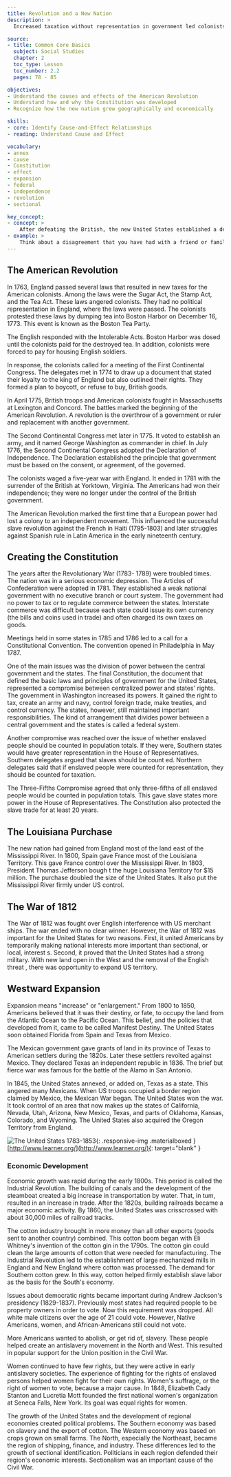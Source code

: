```yaml
---
title: Revolution and a New Nation
description: >
  Increased taxation without representation in government led colonists to rebel against English rule. Once the colonists won their independence, they developed a new form of government. As the country grew, settlers moved west. This expansion led to conflict in territories that belonged to other nations.

source:
- title: Common Core Basics
  subject: Social Studies
  chapter: 2
  toc_type: Lesson
  toc_number: 2.2
  pages: 78 - 85

objectives:
- Understand the causes and effects of the American Revolution
- Understand how and why the Constitution was developed
- Recognize how the new nation grew geographically and economically

skills:
- core: Identify Cause-and-Effect Relationships
- reading: Understand Cause and Effect

vocabulary:
- annex
- cause
- Constitution
- effect
- expansion
- federal
- independence
- revolution
- sectional

key_concept:
- concept: >
    After defeating the British, the new United States established a democratic government. As the nation grew, conflict between regions increased.
- example: >
    Think about a disagreement that you have had with a friend or family member. How did you resolve the disagreement? Was the other person satisfied with the resolution?<br /><br />Compromise is important in resolving disagreements. A compromise is reached when both sides find a solution that is agreeable to them. To reach a fair compromise, both sides must be flexible. When creating the new federal government, the founders compromised on several issues.
---
```

## The American Revolution

In 1763, England passed several laws that resulted in new taxes for the American colonists. Among the laws were the Sugar Act, the Stamp Act, and the Tea Act. These laws angered colonists. They had no political representation in England, where the laws were passed. The colonists protested these laws by dumping tea into Boston Harbor on December 16, 1773. This event is known as the Boston Tea Party.

The English responded with the Intolerable Acts. Boston Harbor was dosed until the colonists paid for the destroyed tea. In addition, colonists were forced to pay for housing English soldiers.

In response, the colonists called for a meeting of the First Continental Congress. The delegates met in 1774 to draw up a document that stated their loyalty to the king of England but also outlined their rights. They formed a plan to boycott, or refuse to buy, British goods.

In April 1775, British troops and American colonists fought in Massachusetts at Lexington and Concord. The battles marked the beginning of the American Revolution. A revolution is the overthrow of a government or ruler and replacement with another government.

The Second Continental Congress met later in 1775. It voted to establish an army, and it named George Washington as commander in chief. In July 1776, the Second Continental Congress adopted the Declaration of Independence. The Declaration established the principle that government must be based on the consent, or agreement, of the governed.

The colonists waged a five-year war with England. It ended in 1781 with the surrender of the British at Yorktown, Virginia. The Americans had won their independence; they were no longer under the control of the British government.

The American Revolution marked the first time that a European power had lost a colony to an independent movement. This influenced the successful slave revolution against the French in Haiti (1795-1803) and later struggles against Spanish rule in Latin America in the early nineteenth century.

## Creating the Constitution

The years after the Revolutionary War (1783- 1789) were troubled times. The nation was in a serious economic depression. The Articles of Confederation were adopted in 1781. They established a weak national government with no executive branch or court system. The government had no power to tax or to regulate commerce between the states. Interstate commerce was difficult because each state could issue its own currency (the bills and coins used in trade) and often charged its own taxes on goods.

Meetings held in some states in 1785 and 1786 led to a call for a Constitutional Convention. The convention opened in Philadelphia in May 1787.

One of the main issues was the division of power between the central government and the states. The final Constitution, the document that defined the basic laws and principles of government for the United States, represented a compromise between centralized power and states' rights. The government in Washington increased its powers. It gained the right to tax, create an army and navy, control foreign trade, make treaties,  and control currency. The states, however, still maintained important responsibilities. The kind of arrangement that divides power between a central government and the states is called a federal system.

Another compromise was reached over the issue of whether enslaved people should be counted in population totals. If they were, Southern states would have greater representation in the House of Representatives. Southern delegates argued that slaves should be count ed. Northern delegates said that if enslaved people were counted for representation, they should be counted for taxation.

The Three-Fifths Compromise agreed that only three-fifths of all enslaved people would be counted in population totals. This gave slave states more power in the House of Representatives. The Constitution also protected the slave trade for at least 20 years.

## The Louisiana Purchase

The new nation had gained from England most of the land east of the Mississippi River. In 1800, Spain gave France most of the Louisiana Territory. This gave France control over the Mississippi River. In 1803, President Thomas Jefferson bough t the huge Louisiana Territory for $15 million. The purchase doubled the size of the United States. It also put the Mississippi River firmly under US control.

## The War of 1812

The War of 1812 was fought over English interference with US merchant ships. The war ended with no clear winner. However, the War of 1812 was important for the United States for two reasons. First, it united Americans by temporarily making national interests more important than sectional, or local, interest s. Second, it proved that the United States had a strong military. With new land open in the West and the removal of the English threat , there was opportunity to expand US territory.

## Westward Expansion

Expansion means "increase" or "enlargement." From 1800 to 1850, Americans believed that it was their destiny, or fate, to occupy the land from the Atlantic Ocean to the Pacific Ocean. This belief, and the policies that developed from it, came to be called Manifest Destiny. The United States soon obtained Florida from Spain and Texas from Mexico.

The Mexican government gave grants of land in its province of Texas to American settlers during the 1820s. Later these settlers revolted against Mexico. They declared Texas an independent republic in 1836. The brief but fierce war was famous for the battle of the Alamo in San Antonio.

In 1845, the United States annexed, or added on, Texas as a state. This angered many Mexicans. When US troops occupied a border region claimed by Mexico, the Mexican War began. The United States won the war. It took control of an area that now makes up the states of California, Nevada, Utah, Arizona, New Mexico, Texas, and parts of Oklahoma, Kansas, Colorado, and Wyoming. The United States also acquired the Oregon Territory from England.

![The United States 1783-1853](.../img/1783-1853.jpg){: .responsive-img .materialboxed }
[http://www.learner.org/](http://www.learner.org/){: target="blank" }

### Economic Development

Economic growth was rapid during the early 1800s. This period is called the Industrial Revolution. The building of canals and the development of the steamboat created a big increase in transportation by water. That, in tum, resulted in an increase in trade. After the 1820s, building railroads became a major economic activity. By 1860, the United States was crisscrossed with about 30,000 miles of railroad tracks.

The cotton industry brought in more money than all other exports (goods sent to another country) combined. This cotton boom began with Eli Whitney's invention of the cotton gin in the 1790s. The cotton gin could clean the large amounts of cotton that were needed for manufacturing. The Industrial Revolution led to the establishment of large mechanized mills in England and New England where cotton was processed. The demand for Southern cotton grew. In this way, cotton helped firmly establish slave labor as the basis for the South's economy.

Issues about democratic rights became important during Andrew Jackson's presidency (1829-1837). Previously most states had required people to be property owners in order to vote. Now this requirement was dropped. All white male citizens over the age of 21 could vote. However, Native Americans, women, and African-Americans still could not vote.

More Americans wanted to abolish, or get rid of, slavery. These people helped create an antislavery movement in the North and West. This resulted in popular support for the Union position in the Civil War.

Women continued to have few rights, but they were active in early antislavery societies. The experience of fighting for the rights of  enslaved persons helped women fight for their own rights. Women's suffrage, or the right of women to vote, because a major cause. In 1848, Elizabeth Cady Stanton and Lucretia Mott founded the first national women's organization at Seneca Falls, New York. Its goal was equal rights for women.

The growth of the United States and the development of regional economies created political problems. The Southern economy was based on slavery and the export of cotton. The Western economy was based on crops grown on small farms. The North, especially the Northeast, became the region of shipping, finance, and industry. These differences led to the growth of sectional identification. Politicians in each region defended their region's economic interests. Sectionalism was an important cause of the Civil War.